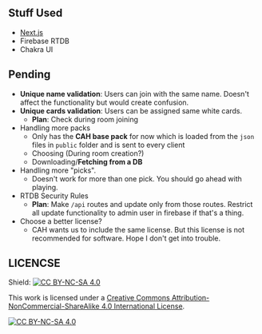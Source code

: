 ## Stuff Used
- [Next.js](https://nextjs.org/) 
- Firebase RTDB
- Chakra UI

## Pending
- **Unique name validation**: Users can join with the same name. Doesn't affect the functionality but would create confusion.
- **Unique cards validation**: Users can be assigned same white cards.
  - **Plan**: Check during room joining 
- Handling more packs
  - Only has the **CAH base pack** for now which is loaded from the `json` files in `public` folder and is sent to every client
  - Choosing (During room creation?)
  - Downloading/**Fetching from a DB** 
- Handling more "picks". 
  - Doesn't work for more than one pick. You should go ahead with playing.
- RTDB Security Rules
  - **Plan**: Make `/api` routes and update only from those routes. Restrict all update functionality to admin user in firebase if that's a thing.
- Choose a better license?
  - CAH wants us to include the same license. But this license is not recommended for software. Hope I don't get into trouble.

## LICENCSE

Shield: [![CC BY-NC-SA 4.0][cc-by-nc-sa-shield]][cc-by-nc-sa]

This work is licensed under a
[Creative Commons Attribution-NonCommercial-ShareAlike 4.0 International License][cc-by-nc-sa].

[![CC BY-NC-SA 4.0][cc-by-nc-sa-image]][cc-by-nc-sa]

[cc-by-nc-sa]: http://creativecommons.org/licenses/by-nc-sa/4.0/
[cc-by-nc-sa-image]: https://licensebuttons.net/l/by-nc-sa/4.0/88x31.png
[cc-by-nc-sa-shield]: https://img.shields.io/badge/License-CC%20BY--NC--SA%204.0-lightgrey.svg
